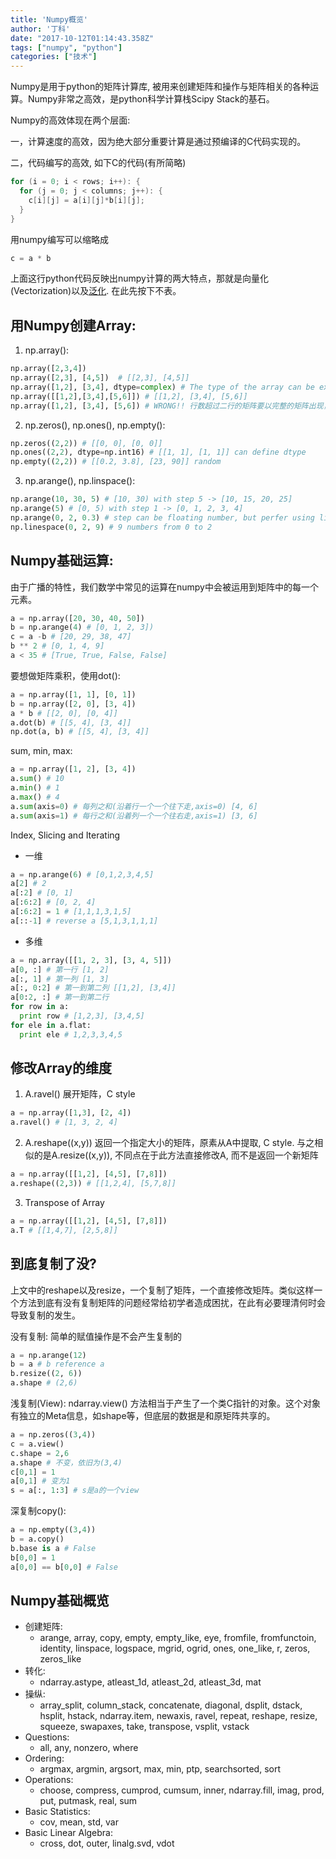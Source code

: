 ```yaml
---
title: 'Numpy概览'
author: '丁科'
date: "2017-10-12T01:14:43.358Z"
tags: ["numpy", "python"]
categories: ["技术"]
---
```


Numpy是用于python的矩阵计算库, 被用来创建矩阵和操作与矩阵相关的各种运算。Numpy非常之高效，是python科学计算栈Scipy Stack的基石。

<!--more-->

Numpy的高效体现在两个层面:

一，计算速度的高效，因为绝大部分重要计算是通过预编译的C代码实现的。

二，代码编写的高效, 如下C的代码(有所简略)
``` c
for (i = 0; i < rows; i++): {
  for (j = 0; j < columns; j++): {
    c[i][j] = a[i][j]*b[i][j];
  }
}
```
用numpy编写可以缩略成
``` python
c = a * b
```

上面这行python代码反映出numpy计算的两大特点，那就是向量化(Vectorization)以及[泛化](https://docs.scipy.org/doc/numpy-dev/user/basics.broadcasting.html#module-numpy.doc.broadcasting). 在此先按下不表。

## 用Numpy创建Array:
1. np.array():

``` python
np.array([2,3,4])
np.array([2,3], [4,5])  # [[2,3], [4,5]]
np.array([1,2], [3,4], dtype=complex) # The type of the array can be explicitly specified at creation time
np.array([[1,2],[3,4],[5,6]]) # [[1,2], [3,4], [5,6]]
np.array([1,2], [3,4], [5,6]) # WRONG!! 行数超过二行的矩阵要以完整的矩阵出现，如上
```
2. np.zeros(), np.ones(), np.empty():

``` python
np.zeros((2,2)) # [[0, 0], [0, 0]]
np.ones((2,2), dtype=np.int16) # [[1, 1], [1, 1]] can define dtype
np.empty((2,2)) # [[0.2, 3.8], [23, 90]] random
```
3. np.arange(), np.linspace():

``` python
np.arange(10, 30, 5) # [10, 30) with step 5 -> [10, 15, 20, 25]
np.arange(5) # [0, 5) with step 1 -> [0, 1, 2, 3, 4]
np.arange(0, 2, 0.3) # step can be floating number, but perfer using linspace
np.linespace(0, 2, 9) # 9 numbers from 0 to 2
```

## Numpy基础运算:
由于广播的特性，我们数学中常见的运算在numpy中会被运用到矩阵中的每一个元素。
``` python
a = np.array([20, 30, 40, 50])
b = np.arange(4) # [0, 1, 2, 3])
c = a -b # [20, 29, 38, 47]
b ** 2 # [0, 1, 4, 9]
a < 35 # [True, True, False, False]
```
要想做矩阵乘积，使用dot():
``` python
a = np.array([1, 1], [0, 1])
b = np.array([2, 0], [3, 4])
a * b # [[2, 0], [0, 4]]
a.dot(b) # [[5, 4], [3, 4]]
np.dot(a, b) # [[5, 4], [3, 4]]
```
sum, min, max:
``` python
a = np.array([1, 2], [3, 4])
a.sum() # 10
a.min() # 1
a.max() # 4
a.sum(axis=0) # 每列之和(沿着行一个一个往下走,axis=0) [4, 6]
a.sum(axis=1) # 每行之和(沿着列一个一个往右走,axis=1) [3, 6]
```
Index, Slicing and Iterating

* 一维

``` python
a = np.arange(6) # [0,1,2,3,4,5]
a[2] # 2
a[:2] # [0, 1]
a[:6:2] # [0, 2, 4]
a[:6:2] = 1 # [1,1,1,3,1,5]
a[::-1] # reverse a [5,1,3,1,1,1]
```

* 多维

``` python
a = np.array([[1, 2, 3], [3, 4, 5]])
a[0, :] # 第一行 [1, 2]
a[:, 1] # 第一列 [1, 3]
a[:, 0:2] # 第一到第二列 [[1,2], [3,4]]
a[0:2, :] # 第一到第二行
for row in a:
  print row # [1,2,3], [3,4,5]
for ele in a.flat:
  print ele # 1,2,3,3,4,5
```

## 修改Array的维度
1. A.ravel() 展开矩阵，C style

``` python
a = np.array([1,3], [2, 4])
a.ravel() # [1, 3, 2, 4]
```
2. A.reshape((x,y)) 返回一个指定大小的矩阵，原素从A中提取, C style. 与之相似的是A.resize((x,y)), 不同点在于此方法直接修改A, 而不是返回一个新矩阵

``` python
a = np.array([[1,2], [4,5], [7,8]])
a.reshape((2,3)) # [[1,2,4], [5,7,8]]
```
3. Transpose of Array

``` python
a = np.array([[1,2], [4,5], [7,8]])
a.T # [[1,4,7], [2,5,8]]
```

## 到底复制了没?
上文中的reshape以及resize，一个复制了矩阵，一个直接修改矩阵。类似这样一个方法到底有没有复制矩阵的问题经常给初学者造成困扰，在此有必要理清何时会导致复制的发生。

没有复制:
简单的赋值操作是不会产生复制的
``` python
a = np.arange(12)
b = a # b reference a
b.resize((2, 6))
a.shape # (2,6)
```

浅复制(View):
ndarray.view() 方法相当于产生了一个类C指针的对象。这个对象有独立的Meta信息，如shape等，但底层的数据是和原矩阵共享的。
``` python
a = np.zeros((3,4))
c = a.view()
c.shape = 2,6
a.shape # 不变，依旧为(3,4)
c[0,1] = 1
a[0,1] # 变为1
s = a[:, 1:3] # s是a的一个view
```

深复制copy():
``` python
a = np.empty((3,4))
b = a.copy()
b.base is a # False
b[0,0] = 1
a[0,0] == b[0,0] # False
```
## Numpy基础概览

* 创建矩阵:
  * arange, array, copy, empty, empty_like, eye, fromfile, fromfunctoin, identity, linspace, logspace, mgrid, ogrid, ones, one_like, r, zeros, zeros_like
* 转化:
  * ndarray.astype, atleast_1d, atleast_2d, atleast_3d, mat
* 操纵:
  * array_split, column_stack, concatenate, diagonal, dsplit, dstack, hsplit, hstack, ndarray.item, newaxis, ravel, repeat, reshape, resize, squeeze, swapaxes, take, transpose, vsplit, vstack
* Questions:
  * all, any, nonzero, where
* Ordering:
  * argmax, argmin, argsort, max, min, ptp, searchsorted, sort
* Operations:
  * choose, compress, cumprod, cumsum, inner, ndarray.fill, imag, prod, put, putmask, real, sum
* Basic Statistics:
  * cov, mean, std, var
* Basic Linear Algebra:
  * cross, dot, outer, linalg.svd, vdot
